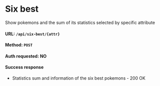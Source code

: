 # Six best

 Show pokemons and the sum of its statistics selected by specific attribute

#### URL: `/api/six-best/{attr}`

#### Method: `POST`

#### Auth requested: NO

#### Success response

* Statistics sum and information of the six best pokemons - 200 OK